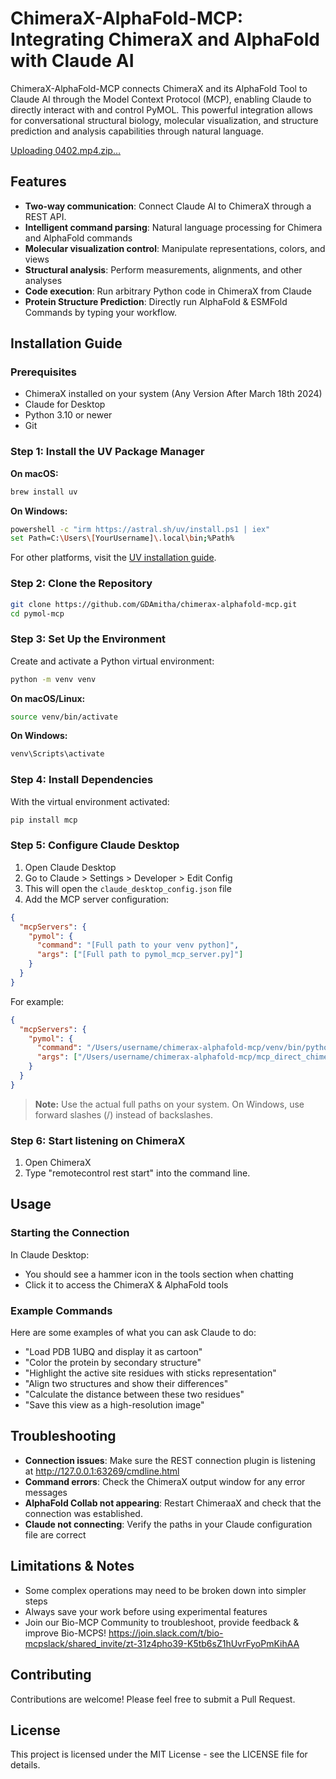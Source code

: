 # ChimeraX-AlphaFold-MCP: Integrating ChimeraX and AlphaFold with Claude AI

ChimeraX-AlphaFold-MCP connects ChimeraX and its AlphaFold Tool to Claude AI through the Model Context Protocol (MCP), enabling Claude to directly interact with and control PyMOL. This powerful integration allows for conversational structural biology, molecular visualization, and structure prediction and analysis capabilities through natural language.


[Uploading 0402.mp4.zip…]()


## Features

- **Two-way communication**: Connect Claude AI to ChimeraX through a REST API.
- **Intelligent command parsing**: Natural language processing for Chimera and AlphaFold commands
- **Molecular visualization control**: Manipulate representations, colors, and views
- **Structural analysis**: Perform measurements, alignments, and other analyses
- **Code execution**: Run arbitrary Python code in ChimeraX from Claude
- **Protein Structure Prediction**: Directly run AlphaFold & ESMFold Commands by typing your workflow.



## Installation Guide

### Prerequisites

- ChimeraX installed on your system (Any Version After March 18th 2024)
- Claude for Desktop
- Python 3.10 or newer
- Git

### Step 1: Install the UV Package Manager

**On macOS:**

```bash
brew install uv
```

**On Windows:**

```bash
powershell -c "irm https://astral.sh/uv/install.ps1 | iex"
set Path=C:\Users\[YourUsername]\.local\bin;%Path%
```

For other platforms, visit the [UV installation guide](https://docs.astral.sh/uv/getting-started/installation/).

### Step 2: Clone the Repository

```bash
git clone https://github.com/GDAmitha/chimerax-alphafold-mcp.git
cd pymol-mcp
```

### Step 3: Set Up the Environment

Create and activate a Python virtual environment:

```bash
python -m venv venv
```

**On macOS/Linux:**

```bash
source venv/bin/activate
```

**On Windows:**

```bash
venv\Scripts\activate
```

### Step 4: Install Dependencies

With the virtual environment activated:

```bash
pip install mcp
```

### Step 5: Configure Claude Desktop

1. Open Claude Desktop
2. Go to Claude > Settings > Developer > Edit Config
3. This will open the `claude_desktop_config.json` file
4. Add the MCP server configuration:

```json
{
  "mcpServers": {
    "pymol": {
      "command": "[Full path to your venv python]",
      "args": ["[Full path to pymol_mcp_server.py]"]
    }
  }
}
```

For example:

```json
{
  "mcpServers": {
    "pymol": {
      "command": "/Users/username/chimerax-alphafold-mcp/venv/bin/python",
      "args": ["/Users/username/chimerax-alphafold-mcp/mcp_direct_chimerax.py"]
    }
  }
}
```

> **Note:** Use the actual full paths on your system. On Windows, use forward slashes (/) instead of backslashes.

### Step 6: Start listening on ChimeraX

1. Open ChimeraX
2. Type "remotecontrol rest start" into the command line.

## Usage

### Starting the Connection

 In Claude Desktop:
   - You should see a hammer icon in the tools section when chatting
   - Click it to access the ChimeraX & AlphaFold tools

### Example Commands

Here are some examples of what you can ask Claude to do:

- "Load PDB 1UBQ and display it as cartoon"
- "Color the protein by secondary structure"
- "Highlight the active site residues with sticks representation"
- "Align two structures and show their differences"
- "Calculate the distance between these two residues"
- "Save this view as a high-resolution image"

## Troubleshooting

- **Connection issues**: Make sure the REST connection plugin is listening at http://127.0.0.1:63269/cmdline.html
- **Command errors**: Check the ChimeraX output window for any error messages
- **AlphaFold Collab not appearing**: Restart ChimeraaX and check that the connection was established.
- **Claude not connecting**: Verify the paths in your Claude configuration file are correct

## Limitations & Notes

- Some complex operations may need to be broken down into simpler steps
- Always save your work before using experimental features
- Join our Bio-MCP Community to troubleshoot, provide feedback & improve Bio-MCPS! https://join.slack.com/t/bio-mcpslack/shared_invite/zt-31z4pho39-K5tb6sZ1hUvrFyoPmKihAA

## Contributing

Contributions are welcome! Please feel free to submit a Pull Request.

## License

This project is licensed under the MIT License - see the LICENSE file for details.
